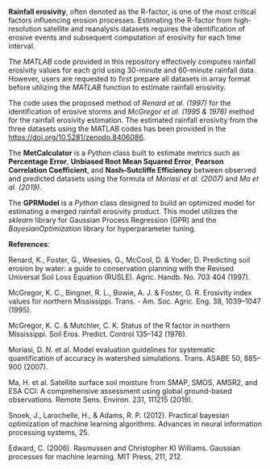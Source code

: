 **Rainfall erosivity**, often denoted as the R-factor, is one of the most critical factors influencing erosion processes. Estimating the R-factor from high-resolution satellite and reanalysis datasets requires the identification of erosive events and subsequent computation of erosivity for each time interval.

The *MATLAB* code provided in this repository effectively computes rainfall erosivity values for each grid using 30-minute and 60-minute rainfall data. However, users are requested to first prepare all datasets in array format before utilizing the *MATLAB* function to estimate rainfall erosivity. 

The code uses the proposed method of *Renard et al. (1997)* for the identification of erosive storms and *McGregor et al. (1995 & 1976)* method for the rainfall erosivity estimation.
The estimated rainfall erosivity from the three datasets using the MATLAB codes has been provided in the https://doi.org/10.5281/zenodo.8406086. 

The **MetCalculator** is a *Python* class built to estimate metrics such as **Percentage Error**, **Unbiased Root Mean Squared Error**, **Pearson Correlation Coefficient**, and **Nash–Sutcliffe Efficiency** between observed and predicted datasets using the formula of *Moriasi et al. (2007)* and *Ma et al. (2019)*.

The **GPRModel** is a *Python* class designed to build an optimized model for estimating a merged rainfall erosivity product. This model utilizes the *sklearn* library for Gaussian Process Regression (GPR) and the *BayesianOptimization* library for hyperparameter tuning.


**References**:

Renard, K., Foster, G., Weesies, G., McCool, D. & Yoder, D. Predicting soil erosion by water: a guide to conservation planning with the Revised Universal Soil Loss Equation (RUSLE). Agric. Handb. No. 703 404 (1997).

McGregor, K. C., Bingner, R. L., Bowie, A. J. & Foster, G. R. Erosivity index values for northern Mississippi. Trans. - Am. Soc. Agric. Eng. 38, 1039–1047 (1995).

McGregor, K. C. & Mutchler, C. K. Status of the R factor in northern Mississippi. Soil Eros. Predict. Control 135–142 (1976).

Moriasi, D. N. et al. Model evaluation guidelines for systematic quantification of accuracy in watershed simulations. Trans. ASABE 50, 885–900 (2007).

Ma, H. et al. Satellite surface soil moisture from SMAP, SMOS, AMSR2, and ESA CCI: A comprehensive assessment using global ground-based observations. Remote Sens. Environ. 231, 111215 (2019).

Snoek, J., Larochelle, H., & Adams, R. P. (2012). Practical bayesian optimization of machine learning algorithms. Advances in neural information processing systems, 25.

Edward, C. (2006). Rasmussen and Christopher KI Williams. Gaussian processes for machine learning. MIT Press, 211, 212.
